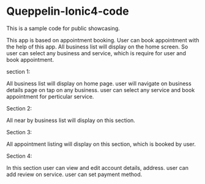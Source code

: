 # Queppelin-Ionic4-code
This is a sample code for public showcasing.

This app is based on appointment booking. User can book appointment with the help of this app.
All business list will display on the home screen. So user can select any business and service,
which is require for user and book appointment.

section 1:

All business list will display on home page.
user will navigate on business details page on tap on any business.
user can select any service and book appointment for perticular service.

Section 2:

All near by business list will display on this section.


Section 3:

All appointment listing will display on this section, which is booked by user.

Section 4: 

In this section user can view and edit account details, address.
user can add review on service.
user can set payment method.
